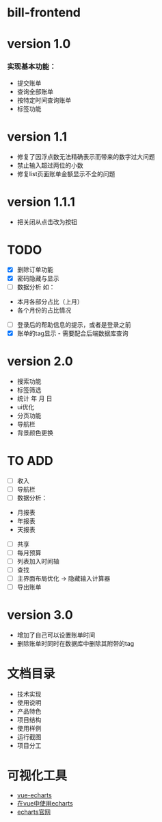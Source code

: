 # bill-frontend

# version 1.0
### 实现基本功能：
- 提交账单
- 查询全部账单
- 按特定时间查询账单
- 标签功能

# version 1.1
- 修复了因浮点数无法精确表示而带来的数字过大问题
- 禁止输入超过两位的小数
- 修复list页面账单金额显示不全的问题

# version 1.1.1
- 把关闭从点击改为按钮
# TODO
- [x] 删除订单功能
- [x] 密码隐藏与显示
- [ ] 数据分析
如：
- 本月各部分占比（上月）
- 各个月份的占比情况

- [ ] 登录后的帮助信息的提示，或者是登录之前
- [x] 账单的tag显示 - 需要配合后端数据库查询

# version 2.0

- 搜索功能
- 标签筛选
- 统计 年 月 日
- ui优化
- 分页功能
- 导航栏
- 背景颜色更换
# TO ADD
- [ ] 收入
- [ ] 导航栏
- [ ] 数据分析：
- 月报表
- 年报表
- 天报表
- [ ] 共享
- [ ] 每月预算
- [ ] 列表加入时间轴
- [ ] 查找
- [ ] 主界面布局优化 -> 隐藏输入计算器
- [ ] 导出账单

# version 3.0
- 增加了自己可以设置账单时间
- 删除账单时同时在数据库中删除其附带的tag
# 文档目录
- 技术实现
- 使用说明
- 产品特色
- 项目结构
- 使用样例
- 运行截图
- 项目分工

# 可视化工具

- [vue-echarts](https://blog.csdn.net/zhongguohaoshaonian/article/details/89405546)
- [在vue中使用echarts](https://www.cnblogs.com/ludeng-blog/p/12531903.html)
- [echarts官网](https://echarts.apache.org/zh/index.html)

